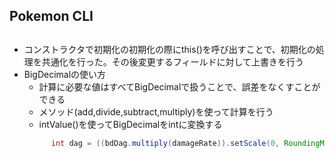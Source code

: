 ## Pokemon CLI

## 
- コンストラクタで初期化の初期化の際にthis()を呼び出すことで、初期化の処理を共通化を行った。その後変更するフィールドに対して上書きを行う
- BigDecimalの使い方
  - 計算に必要な値はすべてBigDecimalで扱うことで、誤差をなくすことができる
  - メソッド(add,divide,subtract,multiply)を使って計算を行う
  - intValue()を使ってBigDecimalをintに変換する
  ```java
  		int dag = ((bdDag.multiply(damageRate)).setScale(0, RoundingMode.DOWN)).intValue();
  ```
  
